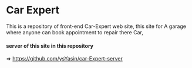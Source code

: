
# Car Expert

This is a repository of front-end Car-Expert web site, 
this site for A garage where anyone can book appointment to repair there Car,

#### server of this site in this repository 
=> https://github.com/ysYasin/car-Expert-server
